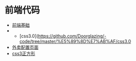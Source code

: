 # 前端代码

- [前端基础](https://github.com/Doorglazing/-code/tree/master/%E5%89%8D%E7%AB%AF)
- - [css3.0](https://github.com/Doorglazing/-code/tree/master/%E5%89%8D%E7%AB%AF/css3.0
- [外卖配置页面](https://github.com/Doorglazing/-code/tree/master/%E5%A4%96%E5%8D%96%E9%85%8D%E7%BD%AE%E9%A1%B5%E9%9D%A2)
- [css3正方形](https://github.com/Doorglazing/-code/tree/master/%E6%AD%A3%E6%96%B9%E5%BD%A2)
